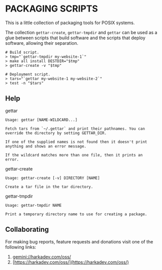 # PACKAGING SCRIPTS

This is a little collection of packaging tools for POSIX systems.

The collection `gettar-create`, `gettar-tmpdir` and `gettar` can be
used as a glue between scripts that build software and the scripts
that deploy software, allowing their separation.

    # Build script.
    > tmp="`gettar-tmpdir my-website-1`"
    > make all install DESTDIR="$tmp"
    > gettar-create -v "$tmp"

    # Deployment script.
    > tars="`gettar my-website-1 my-website-2`"
    > test -n "$tars"

## Help

gettar

    Usage: gettar [NAME-WILDCARD...]
    
    Fetch tars from `~/.gettar` and print their pathnames. You can
    override the directory by setting GETTAR_DIR.
    
    If one of the supplied names is not found then it doesn't print
    anything and shows an error message.
    
    If the wildcard matches more than one file, then it prints an
    error.

gettar-create

    Usage: gettar-create [-v] DIRECTORY [NAME]
    
    Create a tar file in the tar directory.

gettar-tmpdir

    Usage: gettar-tmpdir NAME
    
    Print a temporary directory name to use for creating a package.

## Collaborating

For making bug reports, feature requests and donations visit
one of the following links:

1. [gemini://harkadev.com/oss/](gemini://harkadev.com/oss/)
2. [https://harkadev.com/oss/](https://harkadev.com/oss/)

